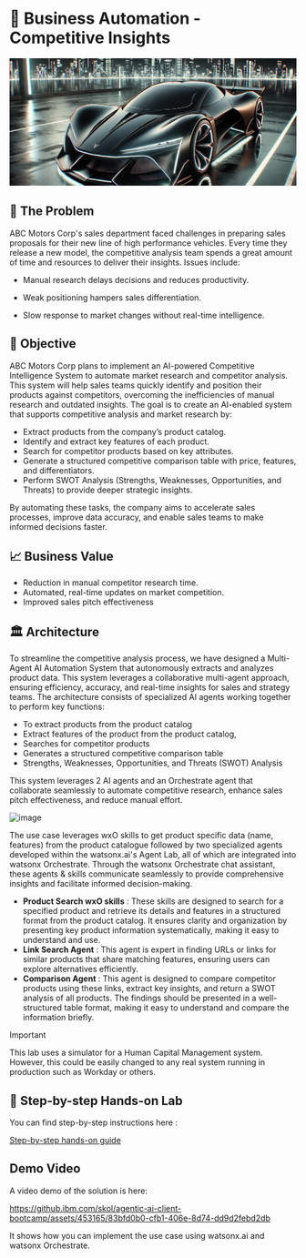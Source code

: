  # 🥇 Business Automation - Competitive Insights 

<!--![image](https://github.ibm.com/skol/agentic-ai-client-bootcamp/assets/451557/b9fb42fc-4aa1-4010-b850-5c8f20e3e05a)-->
![image](assets/hypercar.png)


## 🤔 The Problem

ABC Motors Corp's sales department faced challenges in preparing sales proposals for their new line of high performance vehicles. Every time they release a new model, the competitive analysis team spends a great amount of time and resources to deliver their insights. Issues include: 

- Manual research delays decisions and reduces productivity.

- Weak positioning hampers sales differentiation.

- Slow response to market changes without real-time intelligence.

## 🎯 Objective

ABC Motors Corp plans to implement an AI-powered Competitive Intelligence System to automate market research and competitor analysis. This system will help sales teams quickly identify and position their products against competitors, overcoming the inefficiencies of manual research and outdated insights. The goal is to create an AI-enabled system that supports competitive analysis and market research by:

* Extract products from the company’s product catalog.
* Identify and extract key features of each product.
* Search for competitor products based on key attributes.
* Generate a structured competitive comparison table with price, features, and differentiators.
* Perform SWOT Analysis (Strengths, Weaknesses, Opportunities, and Threats) to provide deeper strategic insights.

By automating these tasks, the company aims to accelerate sales processes, improve data accuracy, and enable sales teams to make informed decisions faster.

## 📈 Business Value

* Reduction in manual competitor research time.
* Automated, real-time updates on market competition.
* Improved sales pitch effectiveness

## 🏛 Architecture

To streamline the competitive analysis process, we have designed a Multi-Agent AI Automation System that autonomously extracts and analyzes product data. This system leverages a collaborative multi-agent approach, ensuring efficiency, accuracy, and real-time insights for sales and strategy teams. The architecture consists of specialized AI agents working together to perform key functions:
  * To extract products from the product catalog
  * Extract features of the product from the product catalog,
  * Searches for competitor products
  * Generates a structured competitive comparison table
  * Strengths, Weaknesses, Opportunities, and Threats (SWOT) Analysis

This system leverages 2 AI agents and an Orchestrate agent that collaborate seamlessly to automate competitive research, enhance sales pitch effectiveness, and reduce manual effort.

<img width="979" alt="image" src="https://github.ibm.com/skol/agentic-ai-client-bootcamp/assets/451557/952b54c4-28a4-4ef6-82b4-ef08991d9297">


The use case leverages wxO skills to get product specific data (name, features) from the product catalogue followed by two specialized agents developed within the watsonx.ai's Agent Lab, all of which are integrated into watsonx Orchestrate. Through the watsonx Orchestrate chat assistant, these agents & skills communicate seamlessly to provide comprehensive insights and facilitate informed decision-making. 
  * **Product Search wxO skills** : These skills are designed to search for a specified product and retrieve its details and features in a structured format from the product catalog. It ensures clarity and organization by presenting key product information systematically, making it easy to understand and use.
  * **Link Search Agent** : This agent is expert in finding URLs or links for similar products that share matching features, ensuring users can explore alternatives efficiently.
  * **Comparison Agent** : This agent is designed to compare competitor products using these links, extract key insights, and return a SWOT analysis of all products. The findings should be presented in a well-structured table format, making it easy to understand and compare the information briefly.

> [!IMPORTANT]
> This lab uses a simulator for a Human Capital Management system. However, this could be easily changed to any real system running in production such as Workday or others.



## 📝 Step-by-step Hands-on Lab
You can find step-by-step instructions here :

[Step-by-step hands-on guide](https://github.ibm.com/skol/agentic-ai-client-bootcamp/blob/main/usecases/business-automation/hands-on-lab-buisness-automation.md)

## Demo Video
A video demo of the solution is here:

https://github.ibm.com/skol/agentic-ai-client-bootcamp/assets/453165/83bfd0b0-cfb1-406e-8d74-dd9d2febd2db



It shows how you can implement the use case using watsonx.ai and watsonx Orchestrate. 
